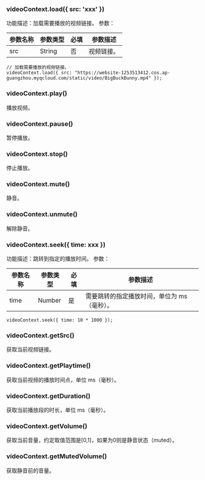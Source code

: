 ### videoContext.load({ src: 'xxx' })
功能描述：加载需要播放的视频链接。
参数：

| 参数名称 | 参数类型  | 必填 | 参数描述 |
| --- | --- | --- |  --- |
| src | String | 否 | 视频链接。 |

```plaintext
// 加载需要播放的视频链接。
videoContext.load({ src: "https://website-1253513412.cos.ap-guangzhou.myqcloud.com/static/video/BigBuckBunny.mp4" });
```



### videoContext.play()
播放视频。

### videoContext.pause()
暂停播放。

### videoContext.stop()
停止播放。

### videoContext.mute()
静音。

### videoContext.unmute()
解除静音。

### videoContext.seek({ time: xxx })
功能描述：跳转到指定的播放时间。
参数：

| 参数名称 | 参数类型 | 必填 | 参数描述 |
| --- | --- |  --- | --- |
| time | Number  | 是 | 需要跳转的指定播放时间，单位为 ms（毫秒）。 |

```plaintext
videoContext.seek({ time: 10 * 1000 });
```

### videoContext.getSrc()
获取当前视频链接。

### videoContext.getPlaytime()
获取当前视频的播放时间点，单位 ms（毫秒）。

### videoContext.getDuration()
获取当前播放段的时长，单位 ms（毫秒）。

### videoContext.getVolume()
获取当前音量，约定取值范围是[0,1]，如果为0则是静音状态（muted）。

### videoContext.getMutedVolume()
获取静音前的音量。
